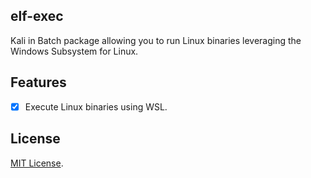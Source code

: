 ## elf-exec

Kali in Batch package allowing you to run Linux binaries leveraging the Windows Subsystem for Linux.

## Features

- [x] Execute Linux binaries using WSL.

## License

[MIT License](./LICENSE).